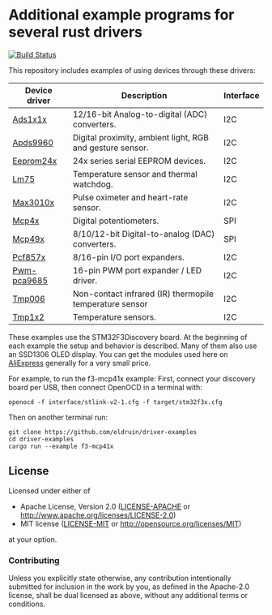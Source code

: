 # Additional example programs for several rust drivers

[![Build Status](https://travis-ci.org/eldruin/driver-examples.svg?branch=master)](https://travis-ci.org/eldruin/driver-examples)

This repository includes examples of using devices through these drivers:

| Device driver | Description                                               | Interface |
|---------------|-----------------------------------------------------------|-----------|
|[Ads1x1x]      | 12/16-bit Analog-to-digital (ADC) converters.             | I2C       |
|[Apds9960]     | Digital proximity, ambient light, RGB and gesture sensor. | I2C       |
|[Eeprom24x]    | 24x series serial EEPROM devices.                         | I2C       |
|[Lm75]         | Temperature sensor and thermal watchdog.                  | I2C       |
|[Max3010x]     | Pulse oximeter and heart-rate sensor.                     | I2C       |
|[Mcp4x]        | Digital potentiometers.                                   | SPI       |
|[Mcp49x]       | 8/10/12-bit Digital-to-analog (DAC) converters.           | SPI       |
|[Pcf857x]      | 8/16-pin I/O port expanders.                              | I2C       |
|[Pwm-pca9685]  | 16-pin PWM port expander / LED driver.                    | I2C       |
|[Tmp006]       | Non-contact infrared (IR) thermopile temperature sensor   | I2C       |
|[Tmp1x2]       | Temperature sensors.                                      | I2C       |

[Ads1x1x]: https://crates.io/crates/ads1x1x
[Apds9960]: https://crates.io/crates/apds9960
[Eeprom24x]: https://crates.io/crates/eeprom24x
[Lm75]: https://crates.io/crates/lm75
[Max3010x]: https://crates.io/crates/max3010x
[Mcp4x]: https://crates.io/crates/mcp4x
[Mcp49x]: https://github.com/eldruin/mcp49x-rs
[Pcf857x]: https://crates.io/crates/pcf857x
[Pwm-pca9685]: https://crates.io/crates/pwm-pca9685
[Tmp006]: https://crates.io/crates/tmp006
[Tmp1x2]: https://crates.io/crates/tmp1x2

These examples use the STM32F3Discovery board. At the beginning of each example the setup
and behavior is described. Many of them also use an SSD1306 OLED display.
You can get the modules used here on [AliExpress] generally for a very small price.

For example, to run the f3-mcp41x example:
First, connect your discovery board per USB, then connect OpenOCD in a terminal with:
```
openocd -f interface/stlink-v2-1.cfg -f target/stm32f3x.cfg
```

Then on another terminal run:
```
git clone https://github.com/eldruin/driver-examples
cd driver-examples
cargo run --example f3-mcp41x
```

## License

Licensed under either of

 * Apache License, Version 2.0 ([LICENSE-APACHE](LICENSE-APACHE) or
   http://www.apache.org/licenses/LICENSE-2.0)
 * MIT license ([LICENSE-MIT](LICENSE-MIT) or
   http://opensource.org/licenses/MIT)

at your option.

### Contributing

Unless you explicitly state otherwise, any contribution intentionally submitted
for inclusion in the work by you, as defined in the Apache-2.0 license, shall
be dual licensed as above, without any additional terms or conditions.

[AliExpress]: https://www.aliexpress.com